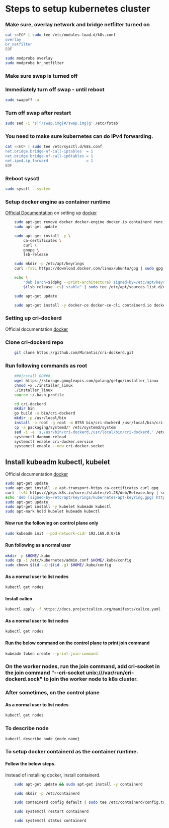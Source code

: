 # Steps to setup kubernetes cluster
### Make sure, overlay network and bridge netfilter turned on
```bash
cat <<EOF | sudo tee /etc/modules-load.d/k8s.conf
overlay
br_netfilter
EOF

sudo modprobe overlay 
sudo modprobe br_netfilter
```
### Make sure swap is turned off

### Immediately turn off swap - until reboot
```bash
sudo swapoff -a 
```
### Turn off swap after restart
```bash
sudo sed -i 's|^/swap.img|#/swap.img|g' /etc/fstab
```

### You need to make sure kubernetes can do IPv4 forwarding.

```bash
cat <<EOF | sudo tee /etc/sysctl.d/k8s.conf
net.bridge.bridge-nf-call-iptables  = 1
net.bridge.bridge-nf-call-ip6tables = 1
net.ipv4.ip_forward                 = 1
EOF
```
### Reboot sysctl
```bash
sudo sysctl --system
```

### Setup docker engine as container runtime
[Official Documentation](https://kubernetes.io/docs/setup/production-environment/container-runtimes/#docker) on setting up [docker](https://docs.docker.com/engine/install/ubuntu/)
```bash
    sudo apt-get remove docker docker-engine docker.io containerd runc
    sudo apt-get update

    sudo apt-get install -y \
        ca-certificates \
        curl \
        gnupg \
        lsb-release

    sudo mkdir -p /etc/apt/keyrings
    curl -fsSL https://download.docker.com/linux/ubuntu/gpg | sudo gpg --dearmor -o /etc/apt/keyrings/docker.gpg

    echo \
        "deb [arch=$(dpkg --print-architecture) signed-by=/etc/apt/keyrings/docker.gpg] https://download.docker.com/linux/ubuntu \
        $(lsb_release -cs) stable" | sudo tee /etc/apt/sources.list.d/docker.list > /dev/null

    sudo apt-get update

    sudo apt-get install -y docker-ce docker-ce-cli containerd.io docker-compose-plugin
```
### Setting up cri-dockerd
Official documentation [docker](https://github.com/Mirantis/cri-dockerd)

### Clone cri-dockerd repo
```bash
    git clone https://github.com/Mirantis/cri-dockerd.git
```

### Run following commands as root
```bash
    ###Install GO###
    wget https://storage.googleapis.com/golang/getgo/installer_linux
    chmod +x ./installer_linux
    ./installer_linux
    source ~/.bash_profile

    cd cri-dockerd
    mkdir bin
    go build -o bin/cri-dockerd
    mkdir -p /usr/local/bin
    install -o root -g root -m 0755 bin/cri-dockerd /usr/local/bin/cri-dockerd
    cp -a packaging/systemd/* /etc/systemd/system
    sed -i -e 's,/usr/bin/cri-dockerd,/usr/local/bin/cri-dockerd,' /etc/systemd/system/cri-docker.service
    systemctl daemon-reload
    systemctl enable cri-docker.service
    systemctl enable --now cri-docker.socket
```

## Install kubeadm kubectl, kubelet
Official documentation [docker](https://kubernetes.io/docs/setup/production-environment/tools/kubeadm/install-kubeadm/#installing-runtime)
```bash
sudo apt-get update
sudo apt-get install -y apt-transport-https ca-certificates curl gpg
curl -fsSL https://pkgs.k8s.io/core:/stable:/v1.28/deb/Release.key | sudo gpg --dearmor -o /etc/apt/keyrings/kubernetes-apt-keyring.gpg
echo 'deb [signed-by=/etc/apt/keyrings/kubernetes-apt-keyring.gpg] https://pkgs.k8s.io/core:/stable:/v1.28/deb/ /' | sudo tee /etc/apt/sources.list.d/kubernetes.list
sudo apt-get update
sudo apt-get install -y kubelet kubeadm kubectl
sudo apt-mark hold kubelet kubeadm kubectl
```

#### Now run the following on control plane only
```bash
sudo kubeadm init --pod-network-cidr 192.168.0.0/16
```
#### Run following as a normal user
```bash
mkdir -p $HOME/.kube
sudo cp -i /etc/kubernetes/admin.conf $HOME/.kube/config
sudo chown $(id -u):$(id -g) $HOME/.kube/config
```
#### As a normal user to list nodes
```bash
kubectl get nodes
```
#### Install calico
```bash
kubectl apply -f https://docs.projectcalico.org/manifests/calico.yaml
```
#### As a normal user to list nodes
```bash
kubectl get nodes
```

#### Run the below command on the control plane to print join command
```bash
kubeadm token create --print-join-command
```
### On the worker nodes, run the join command, add cri-socket in the join command "--cri-socket unix:///var/run/cri-dockerd.sock" to join the worker node to k8s cluster.

### After sometimes, on the control plane
#### As a normal user to list nodes
```bash
kubectl get nodes
```
### To describe node
```bash
kubectl describe node {node_name}
```


### To setup docker containerd as the container runtime.
#### Follow the below steps.
Instead of installing docker, install containerd.
```bash
    sudo apt-get update && sudo apt-get install -y containerd

    sudo mkdir -p /etc/containerd

    sudo containerd config default | sudo tee /etc/containerd/config.toml

    sudo systemctl restart containerd

    sudo systemctl status containerd
```
